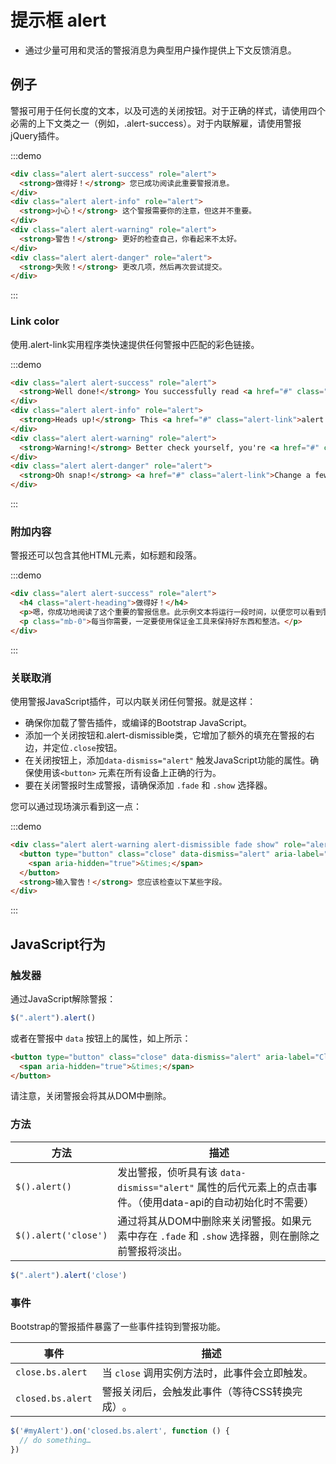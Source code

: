 # 提示框 alert

* 通过少量可用和灵活的警报消息为典型用户操作提供上下文反馈消息。

## 例子

警报可用于任何长度的文本，以及可选的关闭按钮。对于正确的样式，请使用四个必需的上下文类之一（例如，.alert-success）。对于内联解雇，请使用警报jQuery插件。

:::demo
```html
<div class="alert alert-success" role="alert">
  <strong>做得好！</strong> 您已成功阅读此重要警报消息。
</div>
<div class="alert alert-info" role="alert">
  <strong>小心！</strong> 这个警报需要你的注意，但这并不重要。
</div>
<div class="alert alert-warning" role="alert">
  <strong>警告！</strong> 更好的检查自己，你看起来不太好。
</div>
<div class="alert alert-danger" role="alert">
  <strong>失败！</strong> 更改几项，然后再次尝试提交。
</div>
```
:::



### Link color

使用.alert-link实用程序类快速提供任何警报中匹配的彩色链接。

:::demo
```html
<div class="alert alert-success" role="alert">
  <strong>Well done!</strong> You successfully read <a href="#" class="alert-link">this important alert message</a>.
</div>
<div class="alert alert-info" role="alert">
  <strong>Heads up!</strong> This <a href="#" class="alert-link">alert needs your attention</a>, but it's not super important.
</div>
<div class="alert alert-warning" role="alert">
  <strong>Warning!</strong> Better check yourself, you're <a href="#" class="alert-link">not looking too good</a>.
</div>
<div class="alert alert-danger" role="alert">
  <strong>Oh snap!</strong> <a href="#" class="alert-link">Change a few things up</a> and try submitting again.
</div>
```
:::

### 附加内容

警报还可以包含其他HTML元素，如标题和段落。

:::demo
```html
<div class="alert alert-success" role="alert">
  <h4 class="alert-heading">做得好！</h4>
  <p>嗯，你成功地阅读了这个重要的警报信息。此示例文本将运行一段时间，以便您可以看到警报中的间距如何与此类内容配合使用。</p>
  <p class="mb-0">每当你需要，一定要使用保证金工具来保持好东西和整洁。</p>
</div>
```
:::


### 关联取消

使用警报JavaScript插件，可以内联关闭任何警报。就是这样：

- 确保你加载了警告插件，或编译的Bootstrap JavaScript。
- 添加一个关闭按钮和.alert-dismissible类，它增加了额外的填充在警报的右边，并定位`.close`按钮。 
- 在关闭按钮上，添加`data-dismiss="alert"` 触发JavaScript功能的属性。确保使用该`<button>` 元素在所有设备上正确的行为。
- 要在关闭警报时生成警报，请确保添加 `.fade` 和 `.show` 选择器。

您可以通过现场演示看到这一点：

:::demo
```html
<div class="alert alert-warning alert-dismissible fade show" role="alert">
  <button type="button" class="close" data-dismiss="alert" aria-label="Close">
    <span aria-hidden="true">&times;</span>
  </button>
  <strong>输入警告！</strong> 您应该检查以下某些字段。
</div>
```
:::

## JavaScript行为

### 触发器

通过JavaScript解除警报：

```js
$(".alert").alert()
```

或者在警报中 `data` 按钮上的属性，如上所示：

```html
<button type="button" class="close" data-dismiss="alert" aria-label="Close">
  <span aria-hidden="true">&times;</span>
</button>
```

请注意，关闭警报会将其从DOM中删除。

### 方法

| 方法 | 描述 |
| --- | --- |
| `$().alert()` | 发出警报，侦听具有该 `data-dismiss="alert"` 属性的后代元素上的点击事件。（使用data-api的自动初始化时不需要）|
| `$().alert('close')` | 通过将其从DOM中删除来关闭警报。如果元素中存在 `.fade` 和 `.show` 选择器，则在删除之前警报将淡出。 |


```js
$(".alert").alert('close')
```

### 事件

Bootstrap的警报插件暴露了一些事件挂钩到警报功能。

| 事件 | 描述 |
| --- | --- |
| `close.bs.alert` | 当 <code>close</code> 调用实例方法时，此事件会立即触发。 |
| `closed.bs.alert` | 警报关闭后，会触发此事件（等待CSS转换完成）​​。 |

```js
$('#myAlert').on('closed.bs.alert', function () {
  // do something…
})
```
